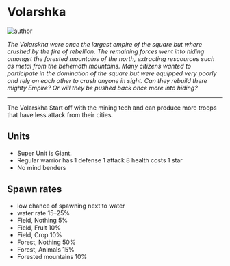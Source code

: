 # Volarshka

![author](https://img.shields.io/badge/author-You%20Verona%236735-%237289DA)

*The Volarskha were once the largest empire of the square but where crushed by the fire of rebellion. The remaining forces went into hiding amongst the forested mountains of the north, extracting rescources such as metal from the behemoth mountains. Many citizens wanted to participate in the domination of the square but were equipped very poorly and rely  on each other to crush anyone in sight. Can they rebuild there mighty Empire? Or will they be pushed back once more into hiding?*

---

The Volarskha Start off with the mining tech and can produce more troops that have less attack from their cities.

## Units

 - Super Unit is Giant.  
 - Regular warrior has 1 defense 1 attack 8 health costs 1 star
 - No mind benders

## Spawn rates

 - low chance of spawning next to water
 - water rate 15–25%
 - Field, Nothing 5%
 - Field, Fruit 10%
 - Field, Crop 10%
 - Forest, Nothing 50%
 - Forest, Animals 15%
 - Forested mountains 10%
